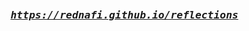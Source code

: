 <!-- Zero width character is used to put extra blank lines before and after code -->

<pre>
<h3 align="center">
  <i>
     <a href="https://rednafi.github.io/reflections">https://rednafi.github.io/reflections</a>
  </i>
 </h3>
</pre>
